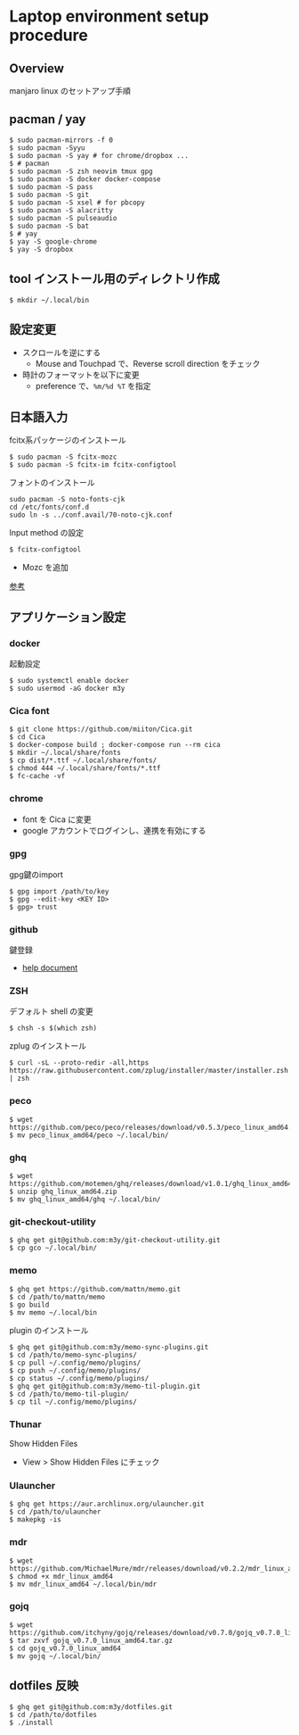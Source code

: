 # Laptop environment setup procedure

## Overview
manjaro linux のセットアップ手順

## pacman / yay
```
$ sudo pacman-mirrors -f 0
$ sudo pacman -Syyu
$ sudo pacman -S yay # for chrome/dropbox ...
$ # pacman
$ sudo pacman -S zsh neovim tmux gpg
$ sudo pacman -S docker docker-compose
$ sudo pacman -S pass
$ sudo pacman -S git
$ sudo pacman -S xsel # for pbcopy
$ sudo pacman -S alacritty
$ sudo pacman -S pulseaudio
$ sudo pacman -S bat
$ # yay
$ yay -S google-chrome
$ yay -S dropbox
```

## tool インストール用のディレクトリ作成
```
$ mkdir ~/.local/bin
```

## 設定変更
- スクロールを逆にする
  - Mouse and Touchpad で、Reverse scroll direction をチェック
- 時計のフォーマットを以下に変更
  - preference で、`%m/%d %T` を指定

## 日本語入力
fcitx系パッケージのインストール
```
$ sudo pacman -S fcitx-mozc
$ sudo pacman -S fcitx-im fcitx-configtool
```

フォントのインストール
```
sudo pacman -S noto-fonts-cjk
cd /etc/fonts/conf.d
sudo ln -s ../conf.avail/70-noto-cjk.conf
```

Input method の設定
```
$ fcitx-configtool
```
- Mozc を追加

[参考](https://blog.inagaki.in/manjaro-linux-japanese-environment/)

## アプリケーション設定

### docker
起動設定
```
$ sudo systemctl enable docker
$ sudo usermod -aG docker m3y
```

### Cica font
```
$ git clone https://github.com/miiton/Cica.git
$ cd Cica
$ docker-compose build ; docker-compose run --rm cica
$ mkdir ~/.local/share/fonts
$ cp dist/*.ttf ~/.local/share/fonts/
$ chmod 444 ~/.local/share/fonts/*.ttf
$ fc-cache -vf
```

### chrome
- font を Cica に変更
- google アカウントでログインし、連携を有効にする

### gpg
gpg鍵のimport
```
$ gpg import /path/to/key
$ gpg --edit-key <KEY ID>
$ gpg> trust
```

### github
鍵登録
- [help document](https://help.github.com/en/github/authenticating-to-github/generating-a-new-ssh-key-and-adding-it-to-the-ssh-agent)

### ZSH
デフォルト shell の変更
```
$ chsh -s $(which zsh)
```

zplug のインストール
```
$ curl -sL --proto-redir -all,https https://raw.githubusercontent.com/zplug/installer/master/installer.zsh | zsh
```

### peco
```
$ wget https://github.com/peco/peco/releases/download/v0.5.3/peco_linux_amd64.tar.gz
$ mv peco_linux_amd64/peco ~/.local/bin/
```

### ghq
```
$ wget https://github.com/motemen/ghq/releases/download/v1.0.1/ghq_linux_amd64.zip
$ unzip ghq_linux_amd64.zip
$ mv ghq_linux_amd64/ghq ~/.local/bin/
```

### git-checkout-utility
```
$ ghq get git@github.com:m3y/git-checkout-utility.git
$ cp gco ~/.local/bin/
```

### memo
```
$ ghq get https://github.com/mattn/memo.git
$ cd /path/to/mattn/memo
$ go build
$ mv memo ~/.local/bin
```

plugin のインストール
```
$ ghq get git@github.com:m3y/memo-sync-plugins.git
$ cd /path/to/memo-sync-plugins/
$ cp pull ~/.config/memo/plugins/
$ cp push ~/.config/memo/plugins/
$ cp status ~/.config/memo/plugins/
$ ghq get git@github.com:m3y/memo-til-plugin.git
$ cd /path/to/memo-til-plugin/
$ cp til ~/.config/memo/plugins/
```

### Thunar
Show Hidden Files
- View > Show Hidden Files にチェック

### Ulauncher
```
$ ghq get https://aur.archlinux.org/ulauncher.git
$ cd /path/to/ulauncher
$ makepkg -is
```

### mdr
```
$ wget https://github.com/MichaelMure/mdr/releases/download/v0.2.2/mdr_linux_amd64
$ chmod +x mdr_linux_amd64
$ mv mdr_linux_amd64 ~/.local/bin/mdr
```

### gojq
```
$ wget https://github.com/itchyny/gojq/releases/download/v0.7.0/gojq_v0.7.0_linux_amd64.tar.gz
$ tar zxvf gojq_v0.7.0_linux_amd64.tar.gz
$ cd gojq_v0.7.0_linux_amd64
$ mv gojq ~/.local/bin/
```

## dotfiles 反映
```
$ ghq get git@github.com:m3y/dotfiles.git
$ cd /path/to/dotfiles
$ ./install
```
